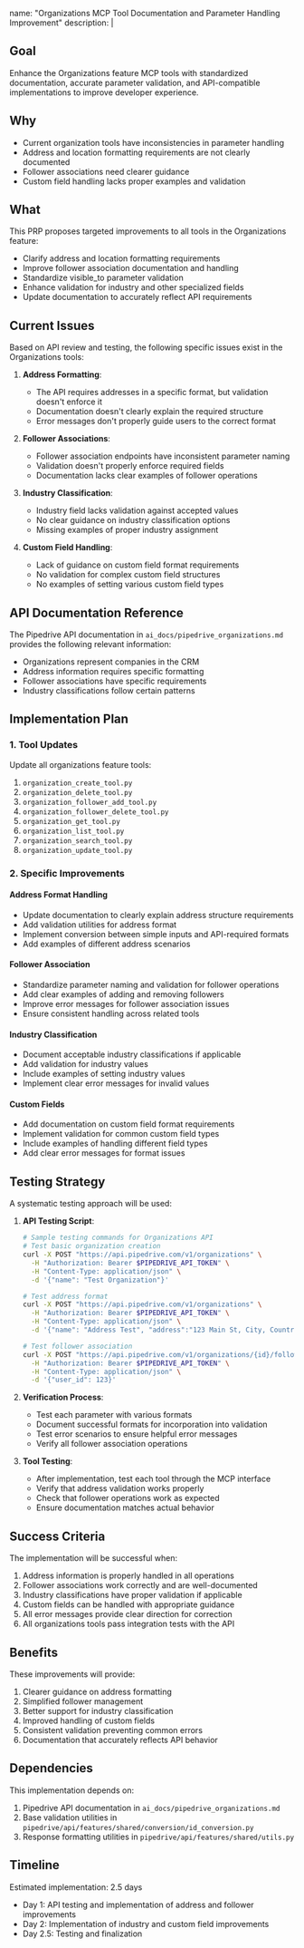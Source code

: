 name: "Organizations MCP Tool Documentation and Parameter Handling Improvement"
description: |

  ## Goal
  Enhance the Organizations feature MCP tools with standardized documentation, accurate parameter validation, and API-compatible implementations to improve developer experience.

  ## Why
  - Current organization tools have inconsistencies in parameter handling
  - Address and location formatting requirements are not clearly documented
  - Follower associations need clearer guidance
  - Custom field handling lacks proper examples and validation

  ## What
  This PRP proposes targeted improvements to all tools in the Organizations feature:
  - Clarify address and location formatting requirements
  - Improve follower association documentation and handling
  - Standardize visible_to parameter validation
  - Enhance validation for industry and other specialized fields
  - Update documentation to accurately reflect API requirements

  ## Current Issues
  
  Based on API review and testing, the following specific issues exist in the Organizations tools:

  1. **Address Formatting**:
     - The API requires addresses in a specific format, but validation doesn't enforce it
     - Documentation doesn't clearly explain the required structure
     - Error messages don't properly guide users to the correct format

  2. **Follower Associations**:
     - Follower association endpoints have inconsistent parameter naming
     - Validation doesn't properly enforce required fields
     - Documentation lacks clear examples of follower operations

  3. **Industry Classification**:
     - Industry field lacks validation against accepted values
     - No clear guidance on industry classification options
     - Missing examples of proper industry assignment

  4. **Custom Field Handling**:
     - Lack of guidance on custom field format requirements
     - No validation for complex custom field structures
     - No examples of setting various custom field types

  ## API Documentation Reference

  The Pipedrive API documentation in `ai_docs/pipedrive_organizations.md` provides the following relevant information:

  - Organizations represent companies in the CRM
  - Address information requires specific formatting
  - Follower associations have specific requirements
  - Industry classifications follow certain patterns

  ## Implementation Plan
  
  ### 1. Tool Updates

  Update all organizations feature tools:
  1. `organization_create_tool.py`
  2. `organization_delete_tool.py`
  3. `organization_follower_add_tool.py`
  4. `organization_follower_delete_tool.py`
  5. `organization_get_tool.py`
  6. `organization_list_tool.py`
  7. `organization_search_tool.py`
  8. `organization_update_tool.py`

  ### 2. Specific Improvements

  #### Address Format Handling
  - Update documentation to clearly explain address structure requirements
  - Add validation utilities for address format
  - Implement conversion between simple inputs and API-required formats
  - Add examples of different address scenarios
  
  #### Follower Association
  - Standardize parameter naming and validation for follower operations
  - Add clear examples of adding and removing followers
  - Improve error messages for follower association issues
  - Ensure consistent handling across related tools
  
  #### Industry Classification
  - Document acceptable industry classifications if applicable
  - Add validation for industry values
  - Include examples of setting industry values
  - Implement clear error messages for invalid values
  
  #### Custom Fields
  - Add documentation on custom field format requirements
  - Implement validation for common custom field types
  - Include examples of handling different field types
  - Add clear error messages for format issues

  ## Testing Strategy
  
  A systematic testing approach will be used:

  1. **API Testing Script**:
     ```bash
     # Sample testing commands for Organizations API
     # Test basic organization creation
     curl -X POST "https://api.pipedrive.com/v1/organizations" \
       -H "Authorization: Bearer $PIPEDRIVE_API_TOKEN" \
       -H "Content-Type: application/json" \
       -d '{"name": "Test Organization"}'
     
     # Test address format
     curl -X POST "https://api.pipedrive.com/v1/organizations" \
       -H "Authorization: Bearer $PIPEDRIVE_API_TOKEN" \
       -H "Content-Type: application/json" \
       -d '{"name": "Address Test", "address":"123 Main St, City, Country"}'
     
     # Test follower association
     curl -X POST "https://api.pipedrive.com/v1/organizations/{id}/followers" \
       -H "Authorization: Bearer $PIPEDRIVE_API_TOKEN" \
       -H "Content-Type: application/json" \
       -d '{"user_id": 123}'
     ```

  2. **Verification Process**:
     - Test each parameter with various formats
     - Document successful formats for incorporation into validation
     - Test error scenarios to ensure helpful error messages
     - Verify all follower association operations
  
  3. **Tool Testing**:
     - After implementation, test each tool through the MCP interface
     - Verify that address validation works properly
     - Check that follower operations work as expected
     - Ensure documentation matches actual behavior

  ## Success Criteria
  
  The implementation will be successful when:
  1. Address information is properly handled in all operations
  2. Follower associations work correctly and are well-documented
  3. Industry classifications have proper validation if applicable
  4. Custom fields can be handled with appropriate guidance
  5. All error messages provide clear direction for correction
  6. All organizations tools pass integration tests with the API

  ## Benefits
  
  These improvements will provide:
  1. Clearer guidance on address formatting
  2. Simplified follower management
  3. Better support for industry classification
  4. Improved handling of custom fields
  5. Consistent validation preventing common errors
  6. Documentation that accurately reflects API behavior

  ## Dependencies
  
  This implementation depends on:
  1. Pipedrive API documentation in `ai_docs/pipedrive_organizations.md`
  2. Base validation utilities in `pipedrive/api/features/shared/conversion/id_conversion.py`
  3. Response formatting utilities in `pipedrive/api/features/shared/utils.py`

  ## Timeline
  
  Estimated implementation: 2.5 days
  - Day 1: API testing and implementation of address and follower improvements
  - Day 2: Implementation of industry and custom field improvements
  - Day 2.5: Testing and finalization
